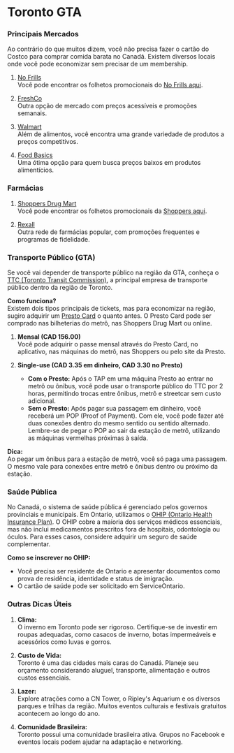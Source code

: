 # Toronto GTA

### Principais Mercados

Ao contrário do que muitos dizem, você não precisa fazer o cartão do Costco para comprar comida barata no Canadá. Existem diversos locais onde você pode economizar sem precisar de um membership.

1. [No Frills](https://www.nofrills.ca)  
   Você pode encontrar os folhetos promocionais do [No Frills aqui](https://flyers.smartcanucks.ca/no-frills-canada).

2. [FreshCo](https://freshco.com)  
   Outra opção de mercado com preços acessíveis e promoções semanais.

3. [Walmart](https://www.walmart.ca)  
   Além de alimentos, você encontra uma grande variedade de produtos a preços competitivos.

4. [Food Basics](https://www.foodbasics.ca)  
   Uma ótima opção para quem busca preços baixos em produtos alimentícios.

### Farmácias

1. [Shoppers Drug Mart](https://www1.shoppersdrugmart.ca/)  
   Você pode encontrar os folhetos promocionais da [Shoppers aqui](https://flyers.smartcanucks.ca/shoppers-drug-mart-canada).

2. [Rexall](https://www.rexall.ca)  
   Outra rede de farmácias popular, com promoções frequentes e programas de fidelidade.

### Transporte Público (GTA)

Se você vai depender de transporte público na região da GTA, conheça o [TTC (Toronto Transit Commission)](http://www.ttc.ca), a principal empresa de transporte público dentro da região de Toronto.

**Como funciona?**  
Existem dois tipos principais de tickets, mas para economizar na região, sugiro adquirir um [Presto Card](https://www.prestocard.ca/en) o quanto antes. O Presto Card pode ser comprado nas bilheterias do metrô, nas Shoppers Drug Mart ou online.

1. **Mensal (CAD 156.00)**  
   Você pode adquirir o passe mensal através do Presto Card, no aplicativo, nas máquinas do metrô, nas Shoppers ou pelo site da Presto.

2. **Single-use (CAD 3.35 em dinheiro, CAD 3.30 no Presto)**  
   - **Com o Presto:** Após o TAP em uma máquina Presto ao entrar no metrô ou ônibus, você pode usar o transporte público do TTC por 2 horas, permitindo trocas entre ônibus, metrô e streetcar sem custo adicional.  
   - **Sem o Presto:** Após pagar sua passagem em dinheiro, você receberá um POP (Proof of Payment). Com ele, você pode fazer até duas conexões dentro do mesmo sentido ou sentido alternado. Lembre-se de pegar o POP ao sair da estação de metrô, utilizando as máquinas vermelhas próximas à saída.

**Dica:**  
Ao pegar um ônibus para a estação de metrô, você só paga uma passagem. O mesmo vale para conexões entre metrô e ônibus dentro ou próximo da estação.

### Saúde Pública

No Canadá, o sistema de saúde pública é gerenciado pelos governos provinciais e municipais. Em Ontario, utilizamos o [OHIP (Ontario Health Insurance Plan)](https://www.ontario.ca/page/apply-ohip-and-get-health-card). O OHIP cobre a maioria dos serviços médicos essenciais, mas não inclui medicamentos prescritos fora de hospitais, odontologia ou óculos. Para esses casos, considere adquirir um seguro de saúde complementar.

**Como se inscrever no OHIP:**  
- Você precisa ser residente de Ontario e apresentar documentos como prova de residência, identidade e status de imigração.  
- O cartão de saúde pode ser solicitado em ServiceOntario.

### Outras Dicas Úteis

1. **Clima:**  
   O inverno em Toronto pode ser rigoroso. Certifique-se de investir em roupas adequadas, como casacos de inverno, botas impermeáveis e acessórios como luvas e gorros.

2. **Custo de Vida:**  
   Toronto é uma das cidades mais caras do Canadá. Planeje seu orçamento considerando aluguel, transporte, alimentação e outros custos essenciais.

3. **Lazer:**  
   Explore atrações como a CN Tower, o Ripley's Aquarium e os diversos parques e trilhas da região. Muitos eventos culturais e festivais gratuitos acontecem ao longo do ano.

4. **Comunidade Brasileira:**  
   Toronto possui uma comunidade brasileira ativa. Grupos no Facebook e eventos locais podem ajudar na adaptação e networking.


